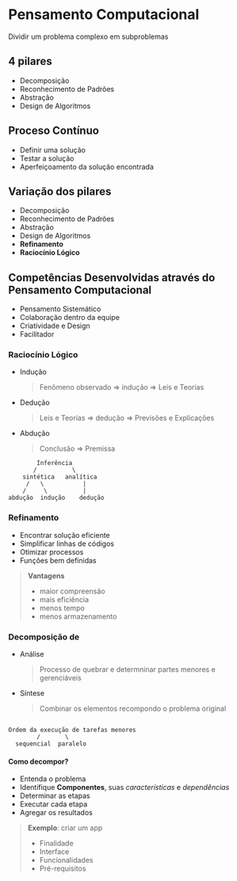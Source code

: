 # Pensamento Computacional

Dividir um problema complexo em subproblemas

## 4 pilares

- Decomposição
- Reconhecimento de Padrões
- Abstração
- Design de Algoritmos

## Proceso Contínuo

- Definir uma solução
- Testar a solução
- Aperfeiçoamento da solução encontrada

## Variação dos pilares

- Decomposição
- Reconhecimento de Padrões
- Abstração
- Design de Algoritmos
- **Refinamento**
- **Raciocínio Lógico**

## Competências Desenvolvidas através do Pensamento Computacional

- Pensamento Sistemático
- Colaboração dentro da equipe
- Criatividade e Design
- Facilitador

### Raciocínio Lógico

- Indução
  > Fenômeno observado => indução => Leis e Teorias
- Dedução
  > Leis e Teorias => dedução => Previsões e Explicações
- Abdução
  > Conclusão => Premissa

```
        Inferência
       /          \
    sintética   analítica
     /   \           |
    /     \          |
abdução  indução    dedução
```

### Refinamento

- Encontrar solução eficiente
- Simplificar linhas de códigos
- Otimizar processos
- Funções bem definidas

> **Vantagens**
>
> - maior compreensão
> - mais eficiência
> - menos tempo
> - menos armazenamento

### Decomposição de

- Análise
  > Processo de quebrar e determninar partes menores e gerenciáveis
- Síntese
  > Combinar os elementos recompondo o problema original

```

Ordem da execução de tarefas menores
        /       \
  sequencial  paralelo

```

#### Como decompor?

- Entenda o problema
- Identifique **Componentes**, suas _características_ e _dependências_
- Determinar as etapas
- Executar cada etapa
- Agregar os resultados

> **Exemplo**: criar um app
>
> - Finalidade
> - Interface
> - Funcionalidades
> - Pré-requisitos
